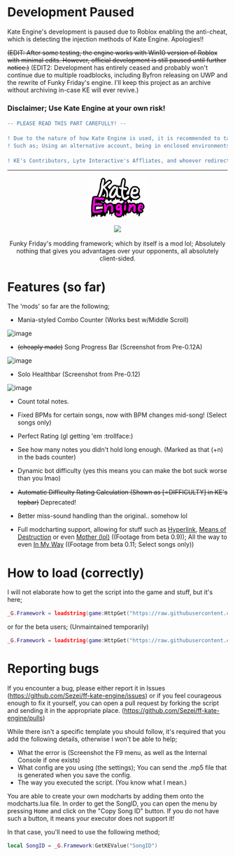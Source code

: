 # Development Paused
Kate Engine's development is paused due to Roblox enabling the anti-cheat, which is detecting the injection methods of Kate Engine. Apologies!!

~~(EDIT: After some testing, the engine works with Win10 version of Roblox with minimal edits. However, official development is still paused until further notice.)~~
(EDIT2: Development has entirely ceased and probably won't continue due to multiple roadblocks, including Byfron releasing on UWP and the rewrite of Funky Friday's engine. I'll keep this project as an archive without archiving in-case KE will ever revive.)

### Disclaimer; Use Kate Engine at your own risk!
```diff
-- PLEASE READ THIS PART CAREFULLY! --

! Due to the nature of how Kate Engine is used, it is recommended to take safety precautions to avoid a permanent account deletion of your Roblox account;
! Such as; Using an alternative account, being in enclosed environments (VIP server, for example), etc.

! KE's Contributors, Lyte Interactive's Affliates, and whoever redirected you here have no control over what happens next if you get caught.
```

----

<p align="center">
  <img src="https://github.com/Sezei/ff-kate-engine/blob/main/kateengine_2.png?raw=true" />
</p>

<p align="center">
  <img src="https://img.shields.io/badge/latest%20version-0.12A-7300a8?style=for-the-badge" />
</p>

<p align="center">
Funky Friday's modding framework; which by itself is a mod lol; Absolutely nothing that gives you advantages over your opponents, all absolutely client-sided.
</p>

# Features (so far)
The 'mods' so far are the following;
- Mania-styled Combo Counter (Works best w/Middle Scroll)

![image](https://user-images.githubusercontent.com/49373598/168380945-e086d9be-7d29-45dd-84f8-66db7b254d29.png)
- ~~(cheaply made)~~ Song Progress Bar (Screenshot from Pre-0.12A)

![image](https://user-images.githubusercontent.com/49373598/196227193-0fb07b42-8d33-470b-85d3-871a2dccedc8.png)
- Solo Healthbar (Screenshot from Pre-0.12)

![image](https://user-images.githubusercontent.com/49373598/169907335-2f8e8313-231c-4419-8a52-ad20eceb9e5b.png)
- Count total notes.

- Fixed BPMs for certain songs, now with BPM changes mid-song! (Select songs only)

- Perfect Rating (gl getting 'em :trollface:)

- See how many notes you didn't hold long enough. (Marked as that (+n) in the bads counter)

- Dynamic bot difficulty (yes this means you can make the bot suck worse than you lmao)

- ~~Automatic Difficulty Rating Calculation (Shown as [⭐DIFFICULTY] in KE's topbar)~~ Deprecated!

- Better miss-sound handling than the original.. somehow lol

- Full modcharting support, allowing for stuff such as [Hyperlink](https://www.youtube.com/watch?v=1AxvBATQDAQ), [Means of Destruction](https://www.youtube.com/watch?v=CSoFgLZSp_8) or even [Mother (lol)](https://www.youtube.com/watch?v=mGKn6BV_Zkc) ((Footage from beta 0.9)); All the way to even [In My Way](https://youtube.com/watch?v=OLHNoE3abtI&si=EnSIkaIECMiOmarE&t=68) ((Footage from beta 0.11; Select songs only))

# How to load (correctly)
I will not elaborate how to get the script into the game and stuff, but it's here;
```lua
_G.Framework = loadstring(game:HttpGet("https://raw.githubusercontent.com/Sezei/ff-kate-engine/main/loader.lua",true))()
```

or for the beta users; (Unmaintained temporarily)
```lua
_G.Framework = loadstring(game:HttpGet("https://raw.githubusercontent.com/Sezei/ff-kate-engine/unstable/loader.lua",true))()
```

# Reporting bugs
If you encounter a bug, please either report it in Issues (https://github.com/Sezei/ff-kate-engine/issues) or if you feel courageous enough to fix it yourself, you can open a pull request by forking the script and sending it in the appropriate place. (https://github.com/Sezei/ff-kate-engine/pulls)

While there isn't a specific template you should follow, it's required that you add the following details, otherwise I won't be able to help;
- What the error is (Screenshot the F9 menu, as well as the Internal Console if one exists)
- What config are you using (the settings); You can send the .mp5 file that is generated when you save the config.
- The way you executed the script. (You know what I mean.)

You are able to create your own modcharts by adding them onto the modcharts.lua file.
In order to get the SongID, you can open the menu by pressing <kbd>Home</kbd> and click on the "Copy Song ID" button.
If you do not have such a button, it means your executor does not support it!

In that case, you'll need to use the following method;
```lua
local SongID = _G.Framework:GetKEValue("SongID")
```

